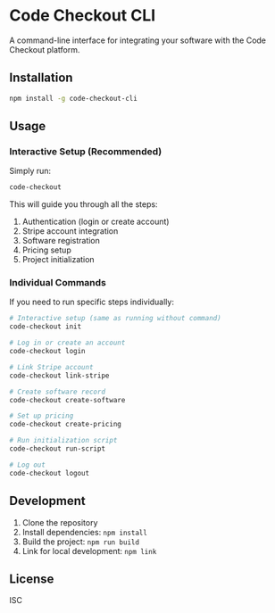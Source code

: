 # Code Checkout CLI

A command-line interface for integrating your software with the Code Checkout platform.

## Installation

```bash
npm install -g code-checkout-cli
```

## Usage

### Interactive Setup (Recommended)

Simply run:

```bash
code-checkout
```

This will guide you through all the steps:

1. Authentication (login or create account)
2. Stripe account integration
3. Software registration
4. Pricing setup
5. Project initialization

### Individual Commands

If you need to run specific steps individually:

```bash
# Interactive setup (same as running without command)
code-checkout init

# Log in or create an account
code-checkout login

# Link Stripe account
code-checkout link-stripe

# Create software record
code-checkout create-software

# Set up pricing
code-checkout create-pricing

# Run initialization script
code-checkout run-script

# Log out
code-checkout logout
```

## Development

1. Clone the repository
2. Install dependencies: `npm install`
3. Build the project: `npm run build`
4. Link for local development: `npm link`

## License

ISC
